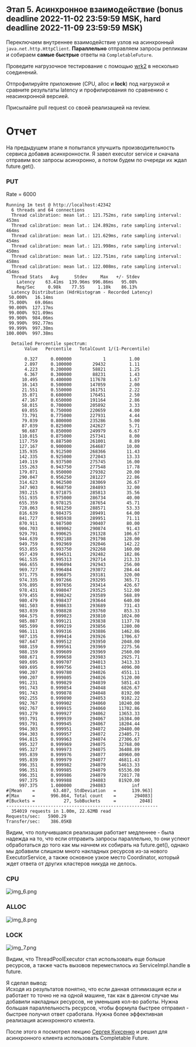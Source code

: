 
## Этап 5. Асинхронное взаимодействие (bonus deadline 2022-11-02 23:59:59 MSK, hard deadline 2022-11-09 23:59:59 MSK)

Переключаем внутреннее взаимодействие узлов на асинхронный `java.net.http.HttpClient`.
**Параллельно** отправляем запросы репликам и собираем **самые быстрые** ответы на `CompletableFuture`.

Проведите нагрузочное тестирование с помощью [wrk2](https://github.com/giltene/wrk2) в несколько соединений.

Отпрофилируйте приложение (CPU, alloc и **lock**) под нагрузкой и сравните результаты latency и профилирования по сравнению с неасинхронной версией.

Присылайте pull request со своей реализацией на review.

# Отчет 

На предыдущем этапе я попытался улучшить производительность сервиса добавив асинхронности.
Я завел executor service и сначала отправим все запросы асинхронно, а потом будем по очереди их ждал future.get().

### PUT

Rate = 6000

```
Running 1m test @ http://localhost:42342
  6 threads and 64 connections
  Thread calibration: mean lat.: 121.752ms, rate sampling interval: 453ms
  Thread calibration: mean lat.: 124.892ms, rate sampling interval: 464ms
  Thread calibration: mean lat.: 121.629ms, rate sampling interval: 454ms
  Thread calibration: mean lat.: 121.998ms, rate sampling interval: 450ms
  Thread calibration: mean lat.: 122.751ms, rate sampling interval: 458ms
  Thread calibration: mean lat.: 122.008ms, rate sampling interval: 454ms
  Thread Stats   Avg      Stdev     Max   +/- Stdev
    Latency    63.41ms  139.96ms 996.86ms   95.08%
    Req/Sec     0.98k    77.55     1.10k    86.13%
  Latency Distribution (HdrHistogram - Recorded Latency)
 50.000%   16.14ms
 75.000%   69.06ms
 90.000%  127.17ms
 99.000%  921.09ms
 99.900%  984.06ms
 99.990%  992.77ms
 99.999%  997.38ms
100.000%  997.38ms

  Detailed Percentile spectrum:
       Value   Percentile   TotalCount 1/(1-Percentile)

       0.327     0.000000            1         1.00
       2.897     0.100000        29432         1.11
       4.223     0.200000        58821         1.25
       6.367     0.300000        88231         1.43
      10.495     0.400000       117678         1.67
      16.143     0.500000       147059         2.00
      21.551     0.550000       161751         2.22
      35.071     0.600000       176451         2.50
      47.167     0.650000       191164         2.86
      58.015     0.700000       205892         3.33
      69.055     0.750000       220659         4.00
      73.791     0.775000       227931         4.44
      79.039     0.800000       235286         5.00
      87.039     0.825000       242627         5.71
      98.687     0.850000       249979         6.67
     110.015     0.875000       257341         8.00
     117.759     0.887500       261001         8.89
     127.167     0.900000       264687        10.00
     135.935     0.912500       268366        11.43
     142.335     0.925000       272043        13.33
     149.119     0.937500       275745        16.00
     155.263     0.943750       277548        17.78
     179.071     0.950000       279382        20.00
     290.047     0.956250       281227        22.86
     314.623     0.962500       283069        26.67
     347.903     0.968750       284893        32.00
     393.215     0.971875       285813        35.56
     551.935     0.975000       286734        40.00
     655.359     0.978125       287654        45.71
     728.063     0.981250       288571        53.33
     816.639     0.984375       289491        64.00
     841.727     0.985938       289951        71.11
     870.911     0.987500       290407        80.00
     904.703     0.989062       290874        91.43
     929.791     0.990625       291328       106.67
     944.639     0.992188       291798       128.00
     949.759     0.992969       292046       142.22
     953.855     0.993750       292268       160.00
     957.439     0.994531       292482       182.86
     961.535     0.995313       292714       213.33
     966.655     0.996094       292943       256.00
     969.727     0.996484       293072       284.44
     971.775     0.996875       293181       320.00
     974.335     0.997266       293295       365.71
     976.895     0.997656       293414       426.67
     978.431     0.998047       293525       512.00
     979.455     0.998242       293589       568.89
     980.479     0.998437       293644       640.00
     981.503     0.998633       293689       731.43
     983.039     0.998828       293760       853.33
     984.575     0.999023       293810      1024.00
     985.087     0.999121       293838      1137.78
     985.599     0.999219       293856      1280.00
     986.111     0.999316       293886      1462.86
     987.135     0.999414       293926      1706.67
     987.647     0.999512       293950      2048.00
     988.159     0.999561       293969      2275.56
     988.159     0.999609       293969      2560.00
     988.671     0.999658       293983      2925.71
     989.695     0.999707       294013      3413.33
     989.695     0.999756       294013      4096.00
     990.207     0.999780       294026      4551.11
     990.207     0.999805       294026      5120.00
     991.231     0.999829       294039      5851.43
     991.743     0.999854       294048      6826.67
     991.743     0.999878       294048      8192.00
     992.255     0.999890       294053      9102.22
     992.767     0.999902       294060     10240.00
     992.767     0.999915       294060     11702.86
     993.279     0.999927       294062     13653.33
     993.791     0.999939       294067     16384.00
     993.791     0.999945       294067     18204.44
     994.303     0.999951       294072     20480.00
     994.303     0.999957       294072     23405.71
     994.815     0.999963       294074     27306.67
     995.327     0.999969       294075     32768.00
     995.327     0.999973       294075     36408.89
     995.839     0.999976       294077     40960.00
     995.839     0.999979       294077     46811.43
     996.351     0.999982       294079     54613.33
     996.351     0.999985       294079     65536.00
     996.351     0.999986       294079     72817.78
     997.375     0.999988       294083     81920.00
     997.375     1.000000       294083          inf
#[Mean    =       63.407, StdDeviation   =      139.963]
#[Max     =      996.864, Total count    =       294083]
#[Buckets =           27, SubBuckets     =         2048]
----------------------------------------------------------
  354019 requests in 1.00m, 22.62MB read
Requests/sec:   5900.29
Transfer/sec:    386.05KB
```

Видим, что получившаяся реализация работает медленнее - была надежда на то, что если отправить запросы параллельно,
то они успеют обработаться до того как мы начнем их собирать на future.get(), однако мы добавили слишком много накладных
ресурсов из-за нового ExecutorService, а также основное узкое место Coordinator, который ждет ответа от других кластеров
никуда не делось.

### CPU
![img_6.png](img_6.png)

### ALLOC

![img_8.png](img_8.png)

### LOCK

![img_7.png](img_7.png)

Видим, что ThreadPoolExecutor стал использовать еще больше ресурсов, а также часть вызовов переместилось из ServiceImpl.handle
в future.

Я сделал вывод: \
Исходя из результатов понятно, что если данная оптимизация если и работает то точно не на одной машине, так как
в данном случае мы добавили накладных ресурсов, не уменьшив кол-во работы. Нужна большая параллельность ресурсов, чтобы
формула быстрее отправил - быстрее получил ответ сработала. Нужна более эффективная реализация асинхронного клиента.


После этого я посмотрел лекцию [Сергея Куксенко](https://www.youtube.com/watch?v=W7iK74YA5NM) и решил для асинхронного 
клиента использовать Completable Future.

